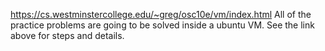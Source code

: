 https://cs.westminstercollege.edu/~greg/osc10e/vm/index.html
All of the practice problems are going to be solved inside a ubuntu VM. See the link above for steps and details.
